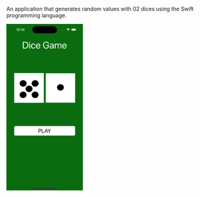 An application that generates random values with 02 dices using the Swift programming language.

<img src="repo_image/dice_game.png" alt="Dice Game Screenshot" width="200"/>
